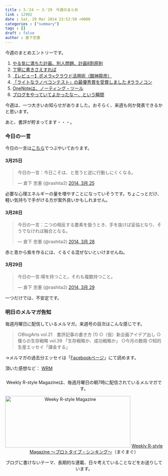 ```yaml
---
title : 3／24 〜 3／29　今週のまとめ
link : 12992
date : Sat, 29 Mar 2014 23:52:50 +0000
categories : ["summary"]
tags : []
draft : false
author : 倉下忠憲
---
```


今週のまとめエントリーです。
 
<ol>
<li><a href="https://rashita.net/blog/?p=12956" target="_blank">やる気に満ちた計画、別人問題、計画8割原則</a></li>
<li><a href="https://rashita.net/blog/?p=12961" target="_blank">丁寧に書きさえすれば</a></li>
<li><a href="https://rashita.net/blog/?p=12964" target="_blank">【レビュー】ポメラ×クラウド活用術（館神龍彦）</a></li>
<li><a href="https://rashita.net/blog/?p=12969" target="_blank">「ライトなラノベコンテスト」の最優秀賞を受賞しました #ララノコン</a></li>
<li><a href="https://rashita.net/blog/?p=12975" target="_blank">OneNoteは、ノーティング・ツール</a></li>
<li><a href="https://rashita.net/blog/?p=12985" target="_blank">ブログをやっていてよかったなー、という瞬間</a></li>
</ol>

今週は、一つ大きいお知らせがありました。おそらく、来週も何か発表できるかと思います。

あと、書評が貯まってます・・・。

<h3>今日の一言</h3>
今日の一言は<a href="http://twitter.com/rashita2 ">こちら</a>でつぶやいております。

<h4>3月25日</h4>
<blockquote class="twitter-tweet" lang="ja"><p>今日の一言：今日こそは、と思うと逆に行動しにくくなる。</p>&mdash; 倉下 忠憲 (@rashita2) <a href="https://twitter.com/rashita2/statuses/448454495345717248">2014, 3月 25</a></blockquote>
<script async src="//platform.twitter.com/widgets.js" charset="utf-8"></script>

必要な心理エネルギーの量を増やすことになっていそうです。ちょこっとだけ、軽い気持ちで手がける方が案外良いかもしれません。

<h4>3月28日</h4>

<blockquote class="twitter-tweet" lang="ja"><p>今日の一言：二つの相反する要素を扱うとき、手を抜けば妥協となり、そうでなければ融合となる。</p>&mdash; 倉下 忠憲 (@rashita2) <a href="https://twitter.com/rashita2/statuses/449516834132226048">2014, 3月 28</a></blockquote>
<script async src="//platform.twitter.com/widgets.js" charset="utf-8"></script>

赤と青から紫を作るには、ぐるぐる混ぜないといけませんね。

<h4>3月29日</h4>
<blockquote class="twitter-tweet" lang="ja"><p>今日の一言:場を持つこと。それも複数持つこと。</p>&mdash; 倉下 忠憲 (@rashita2) <a href="https://twitter.com/rashita2/statuses/449922069921165314">2014, 3月 29</a></blockquote>
<script async src="//platform.twitter.com/widgets.js" charset="utf-8"></script>

一つだけでは、不安定です。

<h3>明日のメルマガ告知</h3>
毎週月曜日に配信しているメルマガ。来週号の目次はこんな感じです。
<blockquote>
○BlogArts vol.21　書評記事の書き方 (1)
○（仮）新企画アイデア出し
○僕らの生存戦略 vol.39 「生存戦略か、成功戦略か」
○今月の数冊
○知的生産エッセイ「課金する」
</blockquote>
→メルマガの過去分エッセイは「<a href="http://www.facebook.com/home.php#!/rashitaportal">Facebookページ</a>」にて読めます。

頂いた感想など：
<a class="twitter-timeline"  href="https://twitter.com/rashita2/timelines/427262290753097729"  data-widget-id="427265271171010561">WRM</a>
    <script>!function(d,s,id){var js,fjs=d.getElementsByTagName(s)[0],p=/^http:/.test(d.location)?'http':'https';if(!d.getElementById(id)){js=d.createElement(s);js.id=id;js.src=p+"://platform.twitter.com/widgets.js";fjs.parentNode.insertBefore(js,fjs);}}(document,"script","twitter-wjs");</script>


<div style="text-align:center;margin-top:25px;">
Weekly R-style Magazineは、毎週月曜日の朝7時に配信されているメルマガです。

<a href="http://www.mag2.com/m/0001185133.html" target="_blank"><img src="https://rashita.net/blog/wp-content/uploads/2010/09/mmbanner.jpg" alt="Weeky R-style Magazine" width="400" height="165" class="alignnone size-full wp-image-12201" /></a>
<a href="http://www.mag2.com/m/0001185133.html" target="_blank">Weekly R-style Magazine ～プロトタイプ・シンキング～</a>（まぐまぐ）

ブログに書けないテーマ、長期的な連載、日々考えていることなどをお送りしています。
</div> 